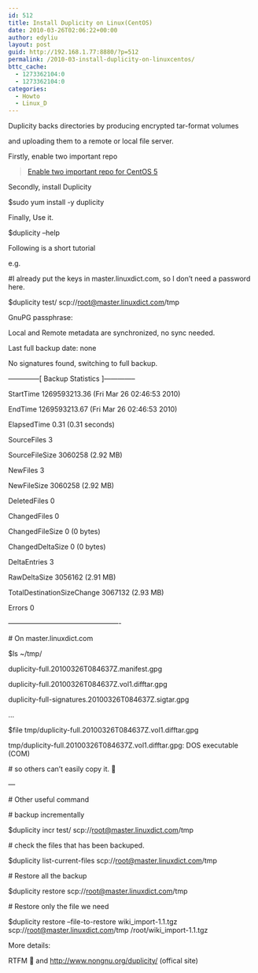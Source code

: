 ```yaml
---
id: 512
title: Install Duplicity on Linux(CentOS)
date: 2010-03-26T02:06:22+00:00
author: edyliu
layout: post
guid: http://192.168.1.77:8880/?p=512
permalink: /2010-03-install-duplicity-on-linuxcentos/
bttc_cache:
  - 1273362104:0
  - 1273362104:0
categories:
  - Howto
  - Linux_D
---
```

Duplicity backs directories by producing encrypted tar-format volumes
  
and uploading them to a remote or local file server.

Firstly, enable two important repo

<blockquote class="wp-embedded-content" data-secret="PvE9TnagXg">
  <p>
    <a href="http://192.168.1.77:8880/2009-06-enable-two-important-repo-for-centos-5/">Enable two important repo for CentOS 5</a>
  </p>
</blockquote>



Secondly, install Duplicity
  
$sudo yum install -y duplicity

Finally, Use it.
  
$duplicity &#8211;help 

Following is a short tutorial
  
<!--more-->


  
e.g.
  
#I already put the keys in master.linuxdict.com, so I don&#8217;t need a password here.
  
$duplicity test/ scp://root@master.linuxdict.com/tmp
  
GnuPG passphrase:
  
Local and Remote metadata are synchronized, no sync needed.
  
Last full backup date: none
  
No signatures found, switching to full backup.
  
&#8212;&#8212;&#8212;&#8212;&#8211;[ Backup Statistics ]&#8212;&#8212;&#8212;&#8212;&#8211;
  
StartTime 1269593213.36 (Fri Mar 26 02:46:53 2010)
  
EndTime 1269593213.67 (Fri Mar 26 02:46:53 2010)
  
ElapsedTime 0.31 (0.31 seconds)
  
SourceFiles 3
  
SourceFileSize 3060258 (2.92 MB)
  
NewFiles 3
  
NewFileSize 3060258 (2.92 MB)
  
DeletedFiles 0
  
ChangedFiles 0
  
ChangedFileSize 0 (0 bytes)
  
ChangedDeltaSize 0 (0 bytes)
  
DeltaEntries 3
  
RawDeltaSize 3056162 (2.91 MB)
  
TotalDestinationSizeChange 3067132 (2.93 MB)
  
Errors 0
  
&#8212;&#8212;&#8212;&#8212;&#8212;&#8212;&#8212;&#8212;&#8212;&#8212;&#8212;&#8212;&#8212;&#8212;&#8212;&#8212;-

\# On master.linuxdict.com
  
$ls ~/tmp/
  
duplicity-full.20100326T084637Z.manifest.gpg
  
duplicity-full.20100326T084637Z.vol1.difftar.gpg
  
duplicity-full-signatures.20100326T084637Z.sigtar.gpg
  
&#8230;
  
$file tmp/duplicity-full.20100326T084637Z.vol1.difftar.gpg
  
tmp/duplicity-full.20100326T084637Z.vol1.difftar.gpg: DOS executable (COM)
  
\# so others can&#8217;t easily copy it. 🙂
  
&#8212;
  
\# Other useful command
  
\# backup incrementally
  
$duplicity incr test/ scp://root@master.linuxdict.com/tmp
  
\# check the files that has been backuped.
  
$duplicity list-current-files scp://root@master.linuxdict.com/tmp
  
\# Restore all the backup
  
$duplicity restore scp://root@master.linuxdict.com/tmp
  
\# Restore only the file we need
  
$duplicity restore &#8211;file-to-restore wiki\_import-1.1.tgz scp://root@master.linuxdict.com/tmp /root/wiki\_import-1.1.tgz

More details:
  
RTFM 🙂 and http://www.nongnu.org/duplicity/ (offical site)